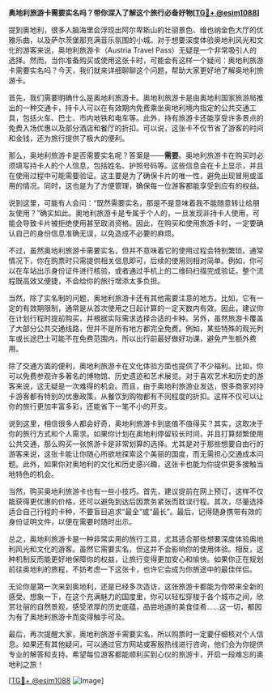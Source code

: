 **奥地利旅游卡需要实名吗？带你深入了解这个旅行必备好物[[TG💪+ @esim1088](https://t.me/s/esim1088)]**

提到奥地利，很多人脑海里会浮现出阿尔卑斯山的壮丽景色、维也纳金色大厅的优雅乐曲，以及萨尔茨堡那充满音乐氛围的小城。对于想要深度体验奥地利风光和文化的游客来说，奥地利旅游卡（Austria Travel Pass）无疑是一个非常吸引人的选择。然而，当你准备购买或使用这张卡时，可能会有这样一个疑问：奥地利旅游卡需要实名吗？今天，我们就来详细聊聊这个问题，帮助大家更好地了解奥地利旅游卡。

首先，我们需要明确什么是奥地利旅游卡。奥地利旅游卡是由奥地利国家旅游局推出的一种交通卡，持卡人可以在有效期内免费乘坐奥地利境内指定的公共交通工具，包括火车、巴士、市内地铁和电车等。此外，持有旅游卡还能享受许多景点的免费入场优惠以及部分酒店和餐厅的折扣。可以说，这张卡不仅节省了游客的时间和金钱，还为旅行提供了极大的便利。

那么，奥地利旅游卡是否需要实名呢？答案是——**需要**。奥地利旅游卡在购买时必须填写持卡人的个人信息，包括姓名、护照号码等。这些信息会在卡上显示，并且在使用过程中可能需要验证。这主要是为了确保卡片的唯一性，避免出现冒用或滥用的情况。同时，这也是为了方便管理，确保每一位游客都能享受到应有的权益。

说到这里，可能有人会问：“既然需要实名，那是不是意味着我不能随意转让给朋友使用？”确实如此。奥地利旅游卡是专属于个人的，一旦发现非持卡人使用，可能会导致卡片被拒绝使用甚至取消资格。因此，在购买和使用旅游卡时，一定要确认自己的身份信息准确无误，以免造成不必要的麻烦。

不过，虽然奥地利旅游卡需要实名，但并不意味着它的使用过程会特别繁琐。通常情况下，你在购票时只需提供相关信息即可，后续的使用则相对简单。例如，你可以在车站出示身份证件进行核验，或者通过手机上的二维码扫描完成验证。整个流程既高效又便捷，不会给你的旅行增添太多负担。

当然，除了实名制的问题，奥地利旅游卡还有其他需要注意的地方。比如，它有一定的有效期限制，通常是从首次使用之日起计算的一定天数内有效。因此，建议你在计划行程时提前购买，并根据实际需求选择合适的卡种。另外，虽然旅游卡覆盖了大部分公共交通线路，但并不是所有地方都完全免费。例如，某些特殊的观光列车或长途巴士可能不在免费范围内，所以出行前最好做好功课，避免产生额外费用。

除了交通方面的便利，奥地利旅游卡在文化体验方面也提供了不少福利。比如，你可以免费参观许多著名的博物馆、历史遗迹和艺术展览。对于喜欢艺术和历史的游客来说，这无疑是一次难得的机会。而且，由于奥地利旅游业发达，很多商家对持卡游客都有特别的优惠政策，从餐饮到购物都有不同程度的折扣。这样不仅可以让你的旅行更加丰富多彩，还能省下一笔不小的开支。

说到这里，相信很多人都会好奇，奥地利旅游卡到底值不值得买？其实，这取决于你的旅行方式和个人需求。如果你计划在奥地利停留较长时间，并且打算频繁使用公共交通，那么购买一张旅游卡是非常划算的选择。尤其是对于那些想要自由行的游客来说，这张卡能让你随心所欲地探索这个美丽的国度，而无需担心交通成本问题。此外，如果你对奥地利的文化和历史感兴趣，这张卡也能为你提供更多接触当地特色的机会。

当然，购买奥地利旅游卡也有一些小技巧。首先，建议提前在网上预订，这样不仅能获得更优惠的价格，还可以避免到达后因票务紧张而耽误行程。其次，尽量选择适合自己行程的卡种，不要盲目追求“最全”或“最长”。最后，记得随身携带有效的身份证明文件，以便在需要时随时出示。

总之，奥地利旅游卡是一种非常实用的旅行工具，尤其适合那些想要深度体验奥地利风光和文化的游客。虽然它需要实名，但这并不会影响你的使用体验。相反，这种机制反而能更好地保障你的权益，让旅行变得更加安心和愉快。如果你正在规划前往奥地利的旅程，不妨考虑一下这张卡，也许它会成为你旅途中的最佳伴侣。

无论你是第一次来到奥地利，还是已经多次造访，这张旅游卡都能为你带来全新的感受。想象一下，在这个充满魅力的国度里，你可以轻松穿梭于各个城市之间，欣赏壮丽的自然景观，感受浓厚的历史底蕴，品尝地道的美食佳肴……这一切，都因为有了奥地利旅游卡而变得触手可及。

最后，再次提醒大家，奥地利旅游卡需要实名，所以购票时一定要仔细核对个人信息。如果还有其他疑问，可以通过官方网站或客服热线进行咨询，他们会为你提供专业的解答和支持。希望每位游客都能顺利买到心仪的旅游卡，开启一段难忘的奥地利之旅！

[[TG💪+ @esim1088](https://t.me/s/esim1088) ![Image](https://i.postimg.cc/4NQfJmqS/Snipaste-2025-05-13-00-14-12.png)]
